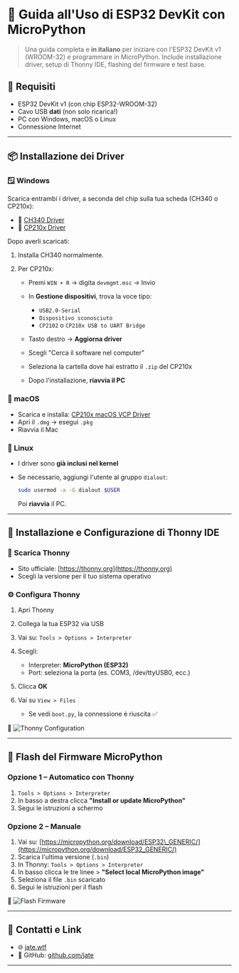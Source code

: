 # 🚀 Guida all'Uso di ESP32 DevKit con MicroPython

> Una guida completa e **in italiano** per iniziare con l'ESP32 DevKit v1 (WROOM-32) e programmare in MicroPython. Include installazione driver, setup di Thonny IDE, flashing del firmware e test base.

## 🧰 Requisiti

* ESP32 DevKit v1 (con chip ESP32-WROOM-32)
* Cavo USB **dati** (non solo ricarica!)
* PC con Windows, macOS o Linux
* Connessione Internet

---

## 📦 Installazione dei Driver

### 🪟 Windows

Scarica entrambi i driver, a seconda del chip sulla tua scheda (CH340 o CP210x):

* 🧲 [CH340 Driver](https://sparks.gogo.co.nz/ch340.html)
* 🧲 [CP210x Driver](https://www.silabs.com/developers/usb-to-uart-bridge-vcp-drivers)

Dopo averli scaricati:

1. Installa CH340 normalmente.
2. Per CP210x:

   * Premi `WIN + R` → digita `devmgmt.msc` → Invio
   * In **Gestione dispositivi**, trova la voce tipo:

     * `USB2.0-Serial`
     * `Dispositivo sconosciuto`
     * `CP2102` o `CP210x USB to UART Bridge`
   * Tasto destro → **Aggiorna driver**
   * Scegli "Cerca il software nel computer"
   * Seleziona la cartella dove hai estratto il `.zip` del CP210x
   * Dopo l'installazione, **riavvia il PC**

### 🍎 macOS

* Scarica e installa: [CP210x macOS VCP Driver](https://www.silabs.com/developer-tools/usb-to-uart-bridge-vcp-drivers)
* Apri il `.dmg` → esegui `.pkg`
* Riavvia il Mac

### 🐧 Linux

* I driver sono **già inclusi nel kernel**
* Se necessario, aggiungi l'utente al gruppo `dialout`:

  ```bash
  sudo usermod -a -G dialout $USER
  ```

  Poi **riavvia** il PC.

---

## 🧠 Installazione e Configurazione di Thonny IDE

### 💾 Scarica Thonny

* Sito ufficiale: [https://thonny.org](https://thonny.org)
* Scegli la versione per il tuo sistema operativo

### ⚙️ Configura Thonny

1. Apri Thonny
2. Collega la tua ESP32 via USB
3. Vai su: `Tools > Options > Interpreter`
4. Scegli:

   * Interpreter: **MicroPython (ESP32)**
   * Port: seleziona la porta (es. COM3, /dev/ttyUSB0, ecc.)
5. Clicca **OK**
6. Vai su `View > Files`

   * Se vedi `boot.py`, la connessione è riuscita ✅

📸 ![Thonny Configuration](https://user-images.githubusercontent.com/123123/thonny-esp32-setup.png)

---

## 💾 Flash del Firmware MicroPython

### Opzione 1 – Automatico con Thonny

1. `Tools > Options > Interpreter`
2. In basso a destra clicca **"Install or update MicroPython"**
3. Segui le istruzioni a schermo

### Opzione 2 – Manuale

1. Vai su: [https://micropython.org/download/ESP32\_GENERIC/](https://micropython.org/download/ESP32_GENERIC/)
2. Scarica l'ultima versione (`.bin`)
3. In Thonny: `Tools > Options > Interpreter`
4. In basso clicca le tre linee > **"Select local MicroPython image"**
5. Seleziona il file `.bin` scaricato
6. Segui le istruzioni per il flash

📸 ![Flash Firmware](https://user-images.githubusercontent.com/123123/thonny-flash.png)


---

## 📡 Contatti e Link

* 🌐 [jate.wtf](https://jate.wtf)
* 🐙 GitHub: [github.com/jate](https://github.com/jate)

---

